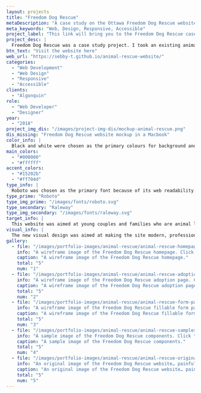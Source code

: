 ```yaml
---
layout: projects
title: "Freedom Dog Rescue"
metaDescription: "A case study on the Ottawa Freedom Dog Rescue website redesign."
meta_keywords: "Web, Design, Responsive, Accessible"
project_label: "This link will bring you to the Freedom Dog Rescue case study page."
project_desc: |
  Freedom Dog Rescue was a case study project. I took an existing animal rescue website that was… less than optimal, and I improved on it. Adding in responsiveness, accessibility and an overhaul in visual design.
btn_text: "Visit the website here"
web_url: "https://sebby-t.github.io/animal-rescue-website/"
categories:
  - "Web Development"
  - "Web Design"
  - "Responsive"
  - "Accessible"
clients:
  - "Algonquin"
role:
  - "Web Developer"
  - "Designer"
year:
  - "2018"
project_img_dis: "/images/project-img-dis/mockup-animal-rescue.png"
dis_missing: "Freedom Dog Rescue website mockup in a Macbook"
color_info: |
  Black and white were chosen as the primary colours for background and body copy since they give a sense of professionalism and create easy readability. For the accent colours the blue-black colour helps the site separate from being overly designed and makes it more approachable. While the orange—used sparingly—as call to action and attention grabber since it creates great contrast.
main_colors:
  - "#000000"
  - "#ffffff"
accent_colors:
  - "#15202b"
  - "#ff704d"
type_info: |
  Roboto was chosen as the primary font because of its web readability. While Raleway was chosen for the main headers of the website. Both fonts pair nicely together and fit a modern and friendly feeling for the website. This helped push the professional feeling of the website and make it more approachable for families looking to adopt.
type_prime: "Roboto"
type_img_prime: "/images/fonts/roboto.svg"
type_secondary: "Raleway"
type_img_secondary: "/images/fonts/raleway.svg"
target_info: |
  This website was aimed at young couples and families who are animal lovers and are looking to too add to their family but also save a pet’s life if not by adoption then through donations. This means they are caring, loving and compassionate.
visual_info: |
  The new visual design was aimed at making the site modern, professional and approachable. It was a balance of colours, imagery and text to make the site feel trustworthy and show that they cared for their website as much as they do finding pets a safe and caring home.
gallery:
  - file: "/images/portfolio-images/animal-rescue/animal-rescue-homepage-wireframe.jpg"
    info: "A wireframe image of the Freedom Dog Rescue homepage. Click to view this image in fullscreen."
    caption: "A wireframe image of the Freedom Dog Rescue homepage."
    total: "5"
    num: "1"
  - file: "/images/portfolio-images/animal-rescue/animal-rescue-adoption-page-wireframe.jpg"
    info: "A wireframe image of the Freedom Dog Rescue adoption page. Click to view this image in fullscreen."
    caption: "A wireframe image of the Freedom Dog Rescue adoption page."
    total: "5"
    num: "2"
  - file: "/images/portfolio-images/animal-rescue/animal-rescue-form-page-wireframe.jpg"
    info: "A wireframe image of the Freedom Dog Rescue fillable form page. Click to view this image in fullscreen."
    caption: "A wireframe image of the Freedom Dog Rescue fillable form page."
    total: "5"
    num: "3"
  - file: "/images/portfolio-images/animal-rescue/animal-rescue-samples.jpg"
    info: "A sample image of the Freedom Dog Rescue components. Click to view this image in fullscreen."
    caption: "A sample image of the Freedom Dog Rescue components."
    total: "5"
    num: "4"
  - file: "/images/portfolio-images/animal-rescue/animal-rescue-original-example.jpg"
    info: "An original image of the Freedom Dog Rescue website… painful. Click to view this image in fullscreen."
    caption: "An original image of the Freedom Dog Rescue website… painful."
    total: "5"
    num: "5"
---
```

